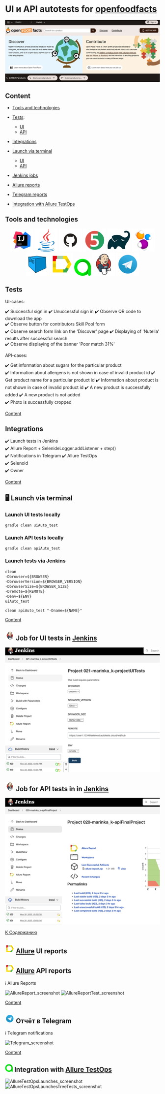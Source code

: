 # UI и API autotests for [openfoodfacts](https://world.openfoodfacts.org/)

<img alt="openfoodfacts" src="readme/screenshots/openfoodfacts.PNG">

## <a id="list"></a> Content 

* <a href="#tools">Тools and technologies</a>

* <a href="#cases">Tests</a>:   
  - <a href="#cases-ui"> UI
  - <a href="#cases-api"> API

* <a href="#integrations">Integrations</a>

* <a href="#console">Launch via terminal</a>
  - <a href="#console-ui"> UI
  - <a href="#console-api"> API

* <a href="#jenkins">Jenkins jobs</a>

* <a href="#allure">Allure reports</a>

* <a href="#telegram">Telegram reports</a>

* <a href="#testops">Integration with Allure TestOps</a>


## <a id="tools"></a> Tools and technologies
<p align="center">
<a href="https://www.jetbrains.com/idea/"><img width="75" alt="IDEA" src="readme/icons/Intelij_IDEA.svg"></a>
<a href="https://www.java.com/"><img width="75" alt="JAVA" src="readme/icons/Java.svg"></a>
<a href="https://github.com/"><img width="75" alt="Github" src="readme/icons/GitHub.svg"></a>
<a href="https://junit.org/junit5/"><img width="75" alt="JUnit5" src="readme/icons/JUnit5.svg"></a>
<a href="https://gradle.org/"><img width="75" alt="Gradle" src="readme/icons/Gradle.svg"></a>
<a href="https://selenide.org/"><img width="75" alt="Selenide" src="readme/icons/Selenide.svg"></a>
<a href="https://aerokube.com/selenoid/"><img width="75" alt="Selenoid" src="readme/icons/Selenoid.svg"></a>
<a href="https://github.com/allure-framework/allure2"><img width="75" alt="Allure" src="readme/icons/Allure.svg"></a>
<a href="https://qameta.io"><img width="55" alt="TestOps" src="readme/icons/TestOpspng.png"></a>
<a href="https://www.jenkins.io/"><img width="75" alt="Jenkins" src="readme/icons/Jenkins.svg"></a>
<a href="https://telegram.org/"><img width="75" alt="Telegram" src="readme/icons/Telegram.svg"></a>
</p>


## <a id="cases"></a> Tests
<a id="cases-ui"></a>UI-cases:

:heavy_check_mark: Successful sign in
:heavy_check_mark: Unuccessful sign in
:heavy_check_mark: Observe QR code to download the app  
:heavy_check_mark: Observe button for contributors Skill Pool form  
:heavy_check_mark: Observe search form link on the 'Discover' page 
:heavy_check_mark: Displaying of 'Nutella' results after successful search  
:heavy_check_mark: Observe displaying of the banner 'Poor match 31%'  
  
<a id="cases-api"></a>API-cases:
  
:heavy_check_mark: Get information about sugars for the particular product  
:heavy_check_mark: Information about allergens is not shown in case of invalid product id
:heavy_check_mark: Get product name for a particular product id
:heavy_check_mark: Information about product is not shown in case of invalid product id 
:heavy_check_mark: A new product is successfully added 
:heavy_check_mark: A new product is not added  
:heavy_check_mark: Photo is successfully cropped  

<a href="#list">Content</a>

## 	<a id="integrations"></a> Integrations
:heavy_check_mark: Launch tests in Jenkins   
:heavy_check_mark: Allure Report + SelenideLogger.addListener + step()   
:heavy_check_mark: Notifications in Telegram 
:heavy_check_mark: Allure TestOps    
:heavy_check_mark: Selenoid   
:heavy_check_mark: Owner   

<a href="#list">Content</a>

## :desktop_computer: <a id="console"></a> Launch via terminal
  
### <a id="console-ui"></a>Launch UI tests locally

```
gradle clean uiAuto_test
```

### <a id="console-api"></a>Launch API tests locally

```
gradle clean apiAuto_test
```
  
### Launch tests via Jenkins

```
clean
-Dbrowser=${BROWSER}
-DbrowserVersion=${BROWSER_VERSION}
-DbrowserSize=${BROWSER_SIZE}
-Dremote=${REMOTE}
-Denv=${ENV}
uiAuto_test
```

```
clean apiAuto_test "-Dname=${NAME}"
```


<a href="#list">Content</a>

## <a id="jenkins"></a> <img width="30" alt="Jenkins" src="readme/icons/Jenkins_ico.svg"> Job for UI tests in [Jenkins](https://jenkins.autotests.cloud/job/021-marinka_k-projectUITests/)

<img alt="Jenkins_screenshot_ui" src="readme/screenshots/Jenkins_ui.PNG">

## <a id="jenkins"></a> <img width="30" alt="Jenkins" src="readme/icons/Jenkins_ico.svg"> Job for API tests in in [Jenkins](https://jenkins.autotests.cloud/job/020-marinka_k-apiFinalProject/)

<img alt="Jenkins_screenshot_api" src="readme/screenshots/Jenkins_api.PNG">

<a href="#list">К Содержанию</a>

## <a id="allure"></a> <img width="30" alt="Allure" src="readme/icons/Allure_ico.svg"> [Allure](https://jenkins.autotests.cloud/job/021-marinka_k-projectUITests/20/allure/) UI reports
## <a id="allure"></a> <img width="30" alt="Allure" src="readme/icons/Allure_ico.svg"> [Allure](https://jenkins.autotests.cloud/job/020-marinka_k-apiFinalProject/25/allure/) API reports

:information_source: Allure Reports   

<img alt="AllureReport_screenshot" src="readme/screenshots/AllureReport.PNG">
<img alt="AllureReportTest_screenshot" src="readme/screenshots/AllureReportTest.PNG">

<a href="#list">Content</a>

## <a id="telegram"></a> <img width="30" alt="Telegram" src="readme/icons/Telegram_ico.svg"> Отчёт в Telegram
:information_source: Тelegram notifications

<img alt="Telegram_screenshot" src="readme/screenshots/Telegram.PNG">

<a href="#list">Content</a>

## <a id="testops"> <img width="25" alt="TestOps" src="readme/icons/TestOpspng.png"> Integration with [Allure TestOps](https://allure.autotests.cloud/project/3840/test-cases/27753?treeId=0)
  
<img alt="AllureTestOpsLaunches_screenshot" src="readme/screenshots/AllureTestOpsLaunches.PNG">
<img alt="AllureTestOpsLaunchesTreeTests_screenshot" src="readme/screenshots/AllureTestOpsLaunchesTreeTests.PNG">
